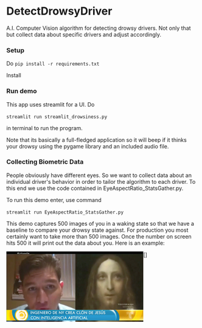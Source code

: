 # DetectDrowsyDriver
A.I. Computer Vision algorithm for detecting drowsy drivers. Not only that but collect data about specific drivers and adjust accordingly.


### Setup
Do `pip install -r requirements.txt`

Install 

### Run demo
This app uses streamlit for a UI. Do 

`streamlit run streamlit_drowsiness.py`

in terminal to run the program. 

Note that its basically a full-fledged application so it will beep if it thinks your drowsy using the pygame library and an included audio file. 




### Collecting Biometric Data

People obviously have different eyes. So we want to collect data about an individual driver's behavior in order to tailor the algorithm to each driver. To this end we use the code contained in EyeAspectRatio_StatsGather.py. 

To run this demo enter, use command 

`streamlit run EyeAspectRatio_StatsGather.py`

This demo captures 500 images of you in a waking state so that we have a baseline to compare your drowsy state against. For production you most certainly want to take more than 500 images. Once the number on screen hits 500 it will print out the data about you. Here is an example:


[<img align="left" alt="demo2" width="360px" src="https://raw.githubusercontent.com/GeorgeDavila/GeorgeDavila/master/gitreadme_imgs/telemundo_interview.png" />]
